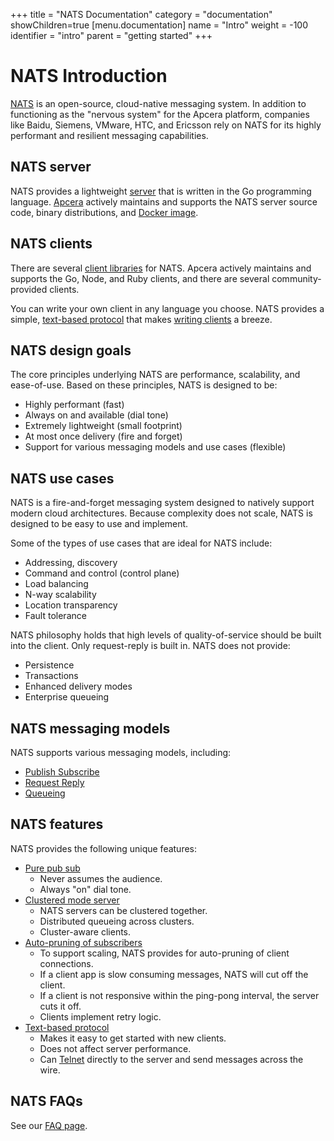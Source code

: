 +++
title = "NATS Documentation"
category = "documentation"
showChildren=true
[menu.documentation]
  name = "Intro"
  weight = -100
  identifier = "intro"
  parent = "getting started"
+++


# NATS Introduction

[NATS](http://nats.io/) is an open-source, cloud-native messaging system. In addition to functioning as the "nervous system" for the Apcera platform, companies like Baidu, Siemens, VMware, HTC, and Ericsson rely on NATS for its highly performant and resilient messaging capabilities.

## NATS server

NATS provides a lightweight [server](/documentation/server/gnatsd-intro/) that is written in the Go programming language. [Apcera](http://www.apcera.com/) actively maintains and supports the NATS server source code, binary distributions, and [Docker image](https://hub.docker.com/_/nats/).

## NATS clients

There are several [client libraries](/documentation/clients/nats-clients/) for NATS. Apcera actively maintains and supports the Go, Node, and Ruby clients, and there are several community-provided clients.

You can write your own client in any language you choose. NATS provides a simple, [text-based protocol](/documentation/internals/nats-protocol/) that makes [writing clients](/documentation/internals/nats-guide) a breeze.

## NATS design goals

The core principles underlying NATS are performance, scalability, and ease-of-use. Based on these principles, NATS is designed to be:

- Highly performant (fast)
- Always on and available (dial tone)
- Extremely lightweight (small footprint)
- At most once delivery (fire and forget)
- Support for various messaging models and use cases (flexible)

## NATS use cases

NATS is a fire-and-forget messaging system designed to natively support modern cloud architectures. Because complexity does not scale, NATS is designed to be easy to use and implement.

Some of the types of use cases that are ideal for NATS include:

- Addressing, discovery
- Command and control (control plane)
- Load balancing
- N-way scalability
- Location transparency
- Fault tolerance

NATS philosophy holds that high levels of quality-of-service should be built into the client. Only request-reply is built in. NATS does not provide:

- Persistence
- Transactions
- Enhanced delivery modes
- Enterprise queueing

## NATS messaging models

NATS supports various messaging models, including:

- [Publish Subscribe](/documentation/concepts/nats-pub-sub/)
- [Request Reply](/documentation/concepts/nats-req-rep/)
- [Queueing](/documentation/concepts/nats-queueing/)

## NATS features

NATS provides the following unique features:

- [Pure pub sub](/documentation/server/gnatsd-intro/)
	- Never assumes the audience.
	- Always "on" dial tone.
- [Clustered mode server](/documentation/server/gnatsd-cluster/)
	- NATS servers can be clustered together.
	- Distributed queueing across clusters.
	- Cluster-aware clients.
- [Auto-pruning of subscribers](/documentation/server/gnatsd-prune/)
	- To support scaling, NATS provides for auto-pruning of client connections.
	- If a client app is slow consuming messages, NATS will cut off the client.
	- If a client is not responsive within the ping-pong interval, the server cuts it off.
	- Clients implement retry logic.
- [Text-based protocol](/documentation/internals/nats-protocol/)
	- Makes it easy to get started with new clients.
	- Does not affect server performance.
	- Can [Telnet](https://en.wikipedia.org/wiki/Telnet) directly to the server and send messages across the wire.

## NATS FAQs

See our [FAQ page](/documentation/faq).
